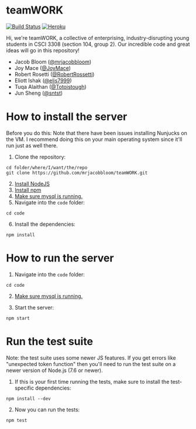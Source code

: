 # teamWORK

[![Build Status](https://travis-ci.org/mrjacobbloom/teamWORK.svg?branch=master)](https://travis-ci.org/mrjacobbloom/teamWORK) [![Heroku](http://heroku-badge.herokuapp.com/?app=natural-neighbors&style=flat&svg=1)](https://natural-neighbors.herokuapp.com/)

Hi, we're teamWORK, a collective of enterprising, industry-disrupting young
students in CSCI 3308 (section 104, group 2). Our incredible code and great
ideas will go in this repository!

- Jacob Bloom ([@mrjacobbloom](https://github.com/mrjacobbloom))
- Joy Mace ([@JoyMace](https://github.com/JoyMace))
- Robert Rosetti ([@RobertRossetti](https://github.com/RobertRossetti))
- Eliott Ishak ([@elis7999](https://github.com/elis7999))
- Tuqa Alaithan ([@Totoistough](https://github.com/Totoistough))
- Jun Sheng ([@sntst](https://github.com/sntst))

# How to install the server

Before you do this: Note that there have been issues installing Nunjucks
on the VM. I recommend doing this on your main operating system since it'll
run just as well there.

1. Clone the repository:

```shell
cd folder/where/I/want/the/repo
git clone https://github.com/mrjacobbloom/teamWORK.git
```

2. [Install NodeJS](https://nodejs.org/en/download/package-manager/)
3. [Install npm](https://docs.npmjs.com/getting-started/installing-node)
4. [Make sure mysql is running.](https://coolestguidesontheplanet.com/start-stop-mysql-from-the-command-line-terminal-osx-linux/)
5. Navigate into the `code` folder:

```shell
cd code
```

6. Install the dependencies:

```shell
npm install
```

# How to run the server

1. Navigate into the `code` folder:

```shell
cd code
```

2. [Make sure mysql is running.](https://coolestguidesontheplanet.com/start-stop-mysql-from-the-command-line-terminal-osx-linux/)

3. Start the server:

```shell
npm start
```

# Run the test suite

Note: the test suite uses some newer JS features. If you get errors like
"unexpected token function" then you'll need to run the test suite on a newer
version of Node.js (7.6 or newer).

1. If this is your first time running the tests, make sure to install the
test-specific dependencies:

```shell
npm install --dev
```

2. Now you can run the tests:

```shell
npm test
```
